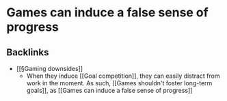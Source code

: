 # Games can induce a false sense of progress
## Backlinks
* [[§Gaming downsides]]
	* When they induce [[Goal competition]], they can easily distract from work in the moment. As such, [[Games shouldn't foster long-term goals]], as [[Games can induce a false sense of progress]]

<!-- #p1 -->

<!-- {BearID:16B23BA4-D5A9-443E-A22C-D869BD16CC24-6259-000010DA7F854F97} -->
